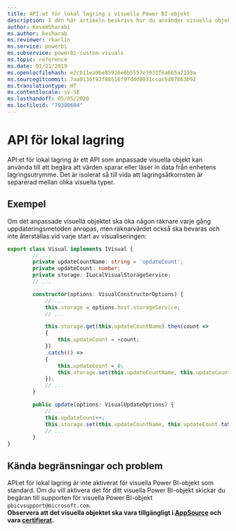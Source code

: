 ```yaml
---
title: API:et för lokal lagring i visuella Power BI-objekt
description: I den här artikeln beskrivs hur du använder visuella objekt i Power BI för åtkomst till webbläsarens lokala lagring
author: KesemSharabi
ms.author: kesharab
ms.reviewer: rkarlin
ms.service: powerbi
ms.subservice: powerbi-custom-visuals
ms.topic: reference
ms.date: 01/21/2019
ms.openlocfilehash: e2cb11ea9be85916e6b5557e7933f6a6b5a7159a
ms.sourcegitcommit: 7aa0136f93f88516f97ddd8031ccac5d07863b92
ms.translationtype: HT
ms.contentlocale: sv-SE
ms.lasthandoff: 05/05/2020
ms.locfileid: "79380604"
---
```

# <a name="local-storage-api"></a>API för lokal lagring

API:et för lokal lagring är ett API som anpassade visuella objekt kan använda till att begära att värden sparar eller läser in data från enhetens lagringsutrymme. Det är isolerat så till vida att lagringsåtkomsten är separerad mellan olika visuella typer.

## <a name="sample"></a>Exempel

Om det anpassade visuella objektet ska öka någon räknare varje gång uppdateringsmetoden anropas, men räknarvärdet också ska bevaras och inte återställas vid varje start av visualiseringen:

```typescript
export class Visual implements IVisual {
        // ...
        private updateCountName: string = 'updateCount';
        private updateCount: number;
        private storage: ILocalVisualStorageService;
        // ...

        constructor(options: VisualConstructorOptions) {
            // ...
            this.storage = options.host.storageService;
            // ...

            this.storage.get(this.updateCountName).then(count =>
            {
                this.updateCount = +count;
            })
            .catch(() =>
            {
                this.updateCount = 0;
                this.storage.set(this.updateCountName, this.updateCount.toString());
            });
            // ...
        }

        public update(options: VisualUpdateOptions) {
            // ...
            this.updateCount++;
            this.storage.set(this.updateCountName, this.updateCount.toString());
            // ...
        }
}
```

## <a name="known-limitations-and-issues"></a>Kända begränsningar och problem

API:et för lokal lagring är inte aktiverat för visuella Power BI-objekt som standard. Om du vill aktivera det för ditt visuella Power BI-objekt skickar du begäran till supporten för visuella Power BI-objekt `pbicvsupport@microsoft.com`.  
**Observera att det visuella objektet ska vara tillgängligt i [AppSource](https://appsource.microsoft.com/en-us/marketplace/apps?product=power-bi-visuals) och vara [certifierat](https://powerbi.microsoft.com/en-us/documentation/powerbi-custom-visuals-certified/).**
